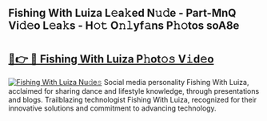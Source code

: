 ## Fishing With Luiza L𝚎a𝚔ed N𝚞𝚍e - Part-MnQ Vi𝚍𝚎o L𝚎a𝚔s - H𝚘𝚝 O𝚗𝚕yf𝚊ns P𝚑𝚘tos soA8e

# <h2><a href="http://kfa81c.oniu.top/?m=Fishing+With+Luiza">🔗👉 🔴 Fishing With Luiza P𝚑ot𝚘𝚜 V𝚒d𝚎o</a></h2>

[![Fishing With Luiza Nu𝚍e𝚜](https://i.imgur.com/0qMVB7G.gif)](http://kfa81c.oniu.top/?m=Fishing+With+Luiza)
Social media personality Fishing With Luiza, acclaimed for sharing dance and lifestyle knowledge, through presentations and blogs. Trailblazing technologist Fishing With Luiza, recognized for their innovative solutions and commitment to advancing technology.  
